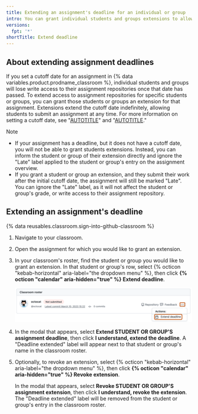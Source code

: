 ```yaml
---
title: Extending an assignment's deadline for an individual or group
intro: You can grant individual students and groups extensions to allow them more time to submit an assignment.
versions:
  fpt: '*'
shortTitle: Extend deadline
---
```


## About extending assignment deadlines

If you set a cutoff date for an assignment in {% data variables.product.prodname_classroom %}, individual students and groups will lose write access to their assignment repositories once that date has passed. To extend access to assignment repositories for specific students or groups, you can grant those students or groups an extension for that assignment. Extensions extend the cutoff date indefinitely, allowing students to submit an assignment at any time. For more information on setting a cutoff date, see "[AUTOTITLE](/education/manage-coursework-with-github-classroom/teach-with-github-classroom/create-an-individual-assignment#assigning-a-deadline-for-an-assignment)" and "[AUTOTITLE](/education/manage-coursework-with-github-classroom/teach-with-github-classroom/create-a-group-assignment#assigning-a-deadline-for-an-assignment)."

> [!NOTE]
> * If your assignment has a deadline, but it does not have a cutoff date, you will not be able to grant students extensions. Instead, you can inform the student or group of their extension directly and ignore the "Late" label applied to the student or group's entry on the assignment overview.
> * If you grant a student or group an extension, and they submit their work after the initial cutoff date, the assignment will still be marked "Late". You can ignore the "Late" label, as it will not affect the student or group's grade, or write access to their assignment repository.

## Extending an assignment's deadline

{% data reusables.classroom.sign-into-github-classroom %}
1. Navigate to your classroom.
1. Open the assignment for which you would like to grant an extension.
1. In your classroom's roster, find the student or group you would like to grant an extension. In that student or group's row, select {% octicon "kebab-horizontal" aria-label="the dropdown menu" %}, then click **{% octicon "calendar" aria-hidden="true" %} Extend deadline**.

    ![Screenshot of the assignment overview page. An expanded dropdown menu containing the "Extend deadline" option is outlined in dark orange.](/assets/images/help/classroom/classroom-extend-deadline.png)

1. In the modal that appears, select **Extend STUDENT OR GROUP'S assignment deadline**, then click **I understand, extend the deadline**. A "Deadline extended" label will appear next to that student or group's name in the classroom roster.
1. Optionally, to revoke an extension, select {% octicon "kebab-horizontal" aria-label="the dropdown menu" %}, then click **{% octicon "calendar" aria-hidden="true" %} Revoke extension**.

    In the modal that appears, select **Revoke STUDENT OR GROUP'S assignment extension**, then click **I understand, revoke the extension**. The "Deadline extended" label will be removed from the student or group's entry in the classroom roster.
